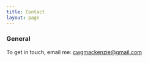 ```yaml
---
title: Contact
layout: page
---
```


### General

To get in touch, email me:
<a href="mailto:cwgmackenzie@gmail.com">cwgmackenzie@gmail.com</a>


